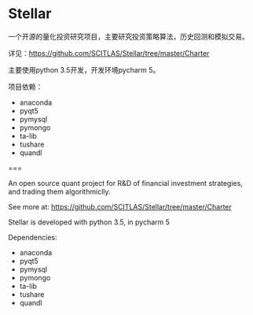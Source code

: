Stellar
=========

一个开源的量化投资研究项目，主要研究投资策略算法，历史回测和模拟交易。

详见：https://github.com/SCITLAS/Stellar/tree/master/Charter

主要使用python 3.5开发，开发环境pycharm 5。

项目依赖：
- anaconda
- pyqt5
- pymysql
- pymongo
- ta-lib
- tushare
- quandl

===

An open source quant project for R&D of financial investment strategies, and trading them algorithmiclly.

See more at: https://github.com/SCITLAS/Stellar/tree/master/Charter

Stellar is developed with python 3.5, in pycharm 5

Dependencies:
- anaconda
- pyqt5
- pymysql
- pymongo
- ta-lib
- tushare
- quandl


